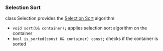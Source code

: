### Selection Sort

class Selection provides the [Selection Sort](https://en.wikipedia.org/wiki/Selection_sort) algorithm


- `void sort(U& container);` applies selection sort algorithm on the container
- `bool is_sorted(const U& container) const;` checks if the container is sorted
